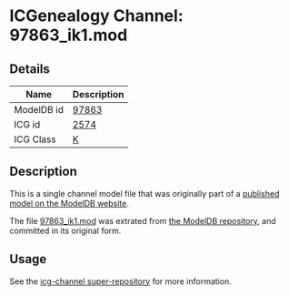 # ICGenealogy Channel: 97863\_ik1.mod

## Details

Name | Description
---- | -----------
ModelDB id | [97863](http://senselab.med.yale.edu/ModelDB/ShowModel.cshtml?model=97863)
ICG id | [2574](http://icg.neurotheory.ox.ac.uk/channels/1/2574)
ICG Class | [K](http://icg.neurotheory.ox.ac.uk/channels/1)

## Description

This is a single channel model file that was originally part of a [published model on the ModelDB website](http://senselab.med.yale.edu/mModelDB/ShowModel.cshtml?model=97863).

The file [97863\_ik1.mod](97863_ik1.mod) was extrated from [the ModelDB repository](http://senselab.med.yale.edu/ModelDB/ShowModel.cshtml?model=97863), and committed in its original form.

## Usage

See the [icg-channel super-repository](https://github.com/icgenealogy/icg-channels) for more information.